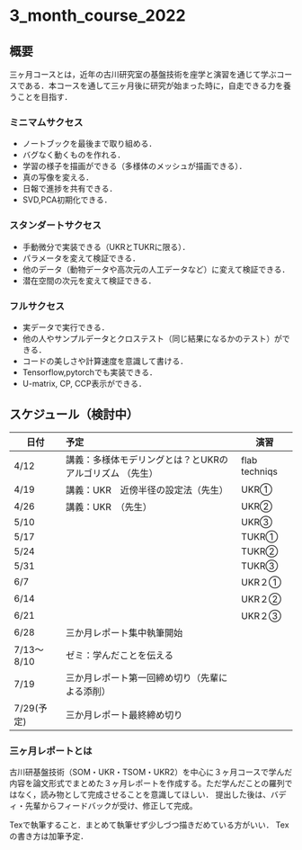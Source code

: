 # 3_month_course_2022
## 概要
三ヶ月コースとは，近年の古川研究室の基盤技術を座学と演習を通じて学ぶコースである．本コースを通して三ヶ月後に研究が始まった時に，自走できる力を養うことを目指す．

### ミニマムサクセス
- ノートブックを最後まで取り組める．
- バグなく動くものを作れる．
- 学習の様子を描画ができる（多様体のメッシュが描画できる）．
- 真の写像を変える．
- 日報で進捗を共有できる．
- SVD,PCA初期化できる．

### スタンダートサクセス
- 手動微分で実装できる（UKRとTUKRに限る）．
- パラメータを変えて検証できる．
- 他のデータ（動物データや高次元の人工データなど）に変えて検証できる．
- 潜在空間の次元を変えて検証できる．

### フルサクセス
- 実データで実行できる．
- 他の人やサンプルデータとクロステスト（同じ結果になるかのテスト）ができる．
- コードの美しさや計算速度を意識して書ける．
- Tensorflow,pytorchでも実装できる．
- U-matrix, CP, CCP表示ができる．

## スケジュール（検討中）

| 日付                 | 予定                                                                                         | 演習 |
| -------------------- |:----------------------------------------------------------------------------------------------- | ---- |
| 4/12  |講義：多様体モデリングとは？とUKRのアルゴリズム （先生） |flab techniqs |
| 4/19  |講義：UKR　近傍半径の設定法（先生）  |UKR①|
| 4/26  |講義：UKR　（先生） |UKR② |
| 5/10  |　　　　 |UKR③ |
| 5/17  |　　　　　　|TUKR①|
| 5/24  |   |TUKR②|
| 5/31  |   |TUKR③|
| 6/7   |　　　　　　|UKR２①|
| 6/14  |   |UKR２②|
| 6/21  |   |UKR２③|
| 6/28  |三か月レポート集中執筆開始| |
| 7/13〜8/10   |ゼミ：学んだことを伝える   |  |
| 7/19  |三か月レポート第一回締め切り（先輩による添削）|  |  
| 7/29(予定)  |三か月レポート最終締め切り|  | 

### 三ヶ月レポートとは
古川研基盤技術（SOM・UKR・TSOM・UKR2）を中心に３ヶ月コースで学んだ内容を論文形式でまとめた３ヶ月レポートを作成する。ただ学んだことの羅列ではなく，読み物として完成させることを意識してほしい． 提出した後は、バディ・先輩からフィードバックが受け、修正して完成。

Texで執筆すること．まとめて執筆せず少しづつ描きだめている方がいい． Texの書き方は加筆予定．